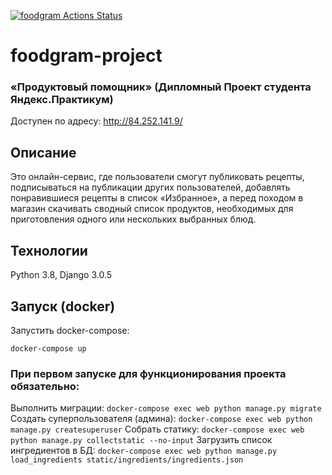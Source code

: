 [![foodgram Actions Status](https://github.com/Bratgans/foodgram-project/workflows/foodgram/badge.svg)](https://github.com/Bratgans/foodgram-project/actions)
# foodgram-project
### «Продуктовый помощник» (Дипломный Проект студента Яндекс.Практикум)

Доступен по адресу: http://84.252.141.9/

## Описание
Это онлайн-сервис, где пользователи смогут публиковать рецепты, подписываться на публикации других пользователей, добавлять понравившиеся рецепты в список «Избранное», а перед походом в магазин скачивать сводный список продуктов, необходимых для приготовления одного или нескольких выбранных блюд.

## Технологии
Python 3.8, Django 3.0.5

## Запуск (docker)
Запустить docker-compose:

`docker-compose up`

### При первом запуске для функционирования проекта обязательно: 
Выполнить миграции:
`docker-compose exec web python manage.py migrate`
Создать суперпользователя (админа):
`docker-compose exec web python manage.py createsuperuser`
Собрать статику:
`docker-compose exec web python manage.py collectstatic --no-input`
Загрузить список ингредиентов в БД:
`docker-compose exec web python manage.py load_ingredients static/ingredients/ingredients.json`
